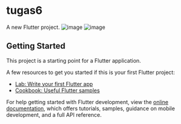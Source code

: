 # tugas6

A new Flutter project.
![image](https://user-images.githubusercontent.com/92065915/228434954-9359afc1-49c4-4a1d-9e0f-f3aac61b85be.png)
![image](https://user-images.githubusercontent.com/92065915/228435051-59e3472c-cc03-43de-ac99-224e1576ca93.png)


## Getting Started

This project is a starting point for a Flutter application.

A few resources to get you started if this is your first Flutter project:

- [Lab: Write your first Flutter app](https://docs.flutter.dev/get-started/codelab)
- [Cookbook: Useful Flutter samples](https://docs.flutter.dev/cookbook)

For help getting started with Flutter development, view the
[online documentation](https://docs.flutter.dev/), which offers tutorials,
samples, guidance on mobile development, and a full API reference.
